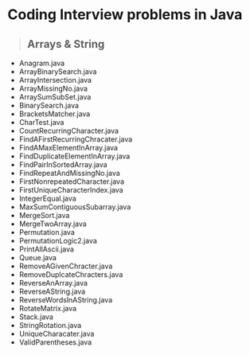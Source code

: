 # Coding Interview problems in Java
>## Arrays & String
-	Anagram.java
-	ArrayBinarySearch.java
-	ArrayIntersection.java
-	ArrayMissingNo.java
-	ArraySumSubSet.java
-	BinarySearch.java
-	BracketsMatcher.java
-	CharTest.java
-	CountRecurringCharacter.java
-	FindAFirstRecurringChracater.java
-	FindAMaxElementInArray.java
-	FindDuplicateElementInArray.java
-	FindPairInSortedArray.java
-	FindRepeatAndMissingNo.java
-	FirstNonrepeatedCharacter.java
-	FirstUniqueCharacterIndex.java
-	IntegerEqual.java
-	MaxSumContiguousSubarray.java
-	MergeSort.java
-	MergeTwoArray.java
-	Permutation.java
-	PermutationLogic2.java
-	PrintAllAscii.java
-	Queue.java
-	RemoveAGivenChracter.java
-	RemoveDuplcateChracters.java
-	ReverseAnArray.java
-	ReverseAString.java
-	ReverseWordsInAString.java
-	RotateMatrix.java
-	Stack.java
-	StringRotation.java
-	UniqueCharacater.java
-	ValidParentheses.java
